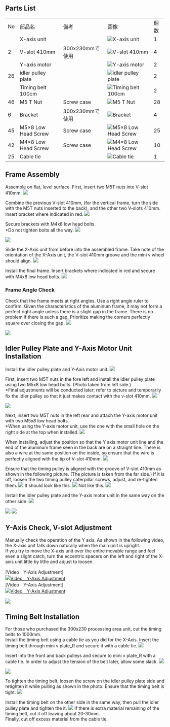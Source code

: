 ## Parts List
<table class="packing-list">
<tbody>
<tr>
<td>No</td>
<td>部品名</td>
<td>備考</td>
<td class="packing-img">画像</td>
<td>個数</td>
</tr>
<tr>
<td></td>
<td>X-axis unit</td>
<td></td>
<td><img src="./images/04/p4-1.jpg" alt="X-axis unit"></td>
<td>1</td>
</tr>
<tr>
<td>2</td>
<td>V-slot 410mm</td>
<td>300x230mmで使用</td>
<td><img src="./images/04/p4-2.jpg" alt="V-slot 410mm"></td>
<td>4</td>
</tr>
<tr>
<td></td>
<td>Y-axis motor</td>
<td></td>
<td><img src="./images/04/p4-3.jpg" alt="Y-axis motor"></td>
<td>2</td>
</tr>
<tr>
<td>26</td>
<td>idler pulley plate</td>
<td></td>
<td><img src="./images/04/p4-4.jpg" alt="idler pulley plate"></td>
<td>2</td>
</tr>
<tr>
<td></td>
<td>Timing belt 100cm</td>
<td></td>
<td><img src="./images/04/p4-5.jpg" alt="Timing belt 100cm"></td>
<td>2</td>
</tr>
<tr>
<td>46</td>
<td>M5 T Nut</td>
<td>Screw case</td>
<td><img src="./images/04/p4-6.jpg" alt="M5 T Nut"></td>
<td>28</td>
</tr>
<tr>
<td>6</td>
<td>Bracket</td>
<td>300x230mmで使用</td>
<td><img src="./images/04/p4-7.jpg" alt="Bracket"></td>
<td>4</td>
</tr>
<tr>
<td>45</td>
<td>M5×8 Low Head Screw</td>
<td>Screw case</td>
<td><img src="./images/04/p4-8.jpg" alt="M5×8 Low Head Screw"></td>
<td>25</td>
</tr>
<tr>
<td>42</td>
<td>M4×8 Low Head Screw</td>
<td>Screw case</td>
<td><img src="./images/04/p4-9.jpg" alt="M4×8 Low Head Screw"></td>
<td>10</td>
</tr>
<tr>
<td>25</td>
<td>Cable tie</td>
<td></td>
<td><img src="./images/04/p4-10.jpg" alt="Cable tie"></td>
<td>1</td>
</tr>
</tbody>
</table>

## Frame Assembly
Assemble on flat, level surface.
First, insert two M5T nuts into V-slot 410mm.
<img src="./images/04/mini-300mm_04_01.jpg">

Combine the previous V-slot 410mm, (for the vertical frame, turn the side with the M5T nuts inserted to the back), and the other two V-slots 410mm. Insert bracket where indicated in red.
<img src="./images/04/mini-300mm_04_02.jpg">

Secure brackets with M4x8 low head bolts.  
*Do not tighten bolts all the way.
<img src="./images/04/mini-300mm_04_03.jpg">

<img src="./images/04/mini-300mm_04_04.jpg">

Slide the X-Axis unit from before into the assembled frame. Take note of the orientation of the X-Axis unit, the V-slot 410mm groove and the mini v wheel should align.
<img src="./images/04/mini-300mm_04_05.jpg">

Install the final frame. Insert brackets where indicated in red and secure with M4x8 low head bolts.
<img src="./images/04/mini-300mm_04_06.jpg">

### Frame Angle Check
Check that the frame meets at right angles. Use a right angle ruler to confirm. Given the characteristics of the aluminum frame, it may not form a perfect right angle unless there is a slight gap in the frame. There is no problem if there is such a gap. Prioritize making the corners perfectly square over closing the gap.
<img src="./images/04/mini-300mm_04_27.jpg">

<img src="./images/04/mini-300mm_04_28.jpg">

## Idler Pulley Plate and Y-Axis Motor Unit Installation
Install the idler pulley plate and Y-Axis motor unit.
<img src="./images/04/mini-300mm_04_07.jpg">

First, insert two M5T nuts in the fore left and install the idler pulley plate using two M5x8 low head bolts. (Photo taken from left side.)  
*Final adjustments will be conducted later; refer to picture and temporarily fix the idler pulley so that it just makes contact with the v-slot 410mm.
<img src="./images/04/mini-300mm_04_08.jpg">

<img src="./images/04/mini-300mm_04_09.jpg">

Next, insert two M5T nuts in the left rear and attach the Y-axis motor unit with two M5x8 low head bolts.  
*When using the Y-axis motor unit, use the one with the small hole on the right side at the top when installed.
<img src="./images/04/mini-300mm_04_10.jpg">

When installing, adjust the position so that the Y axis motor unit line and the end of the aluminum frame seen in the back are on a straight line. There is also a wire at the same position on the inside, so ensure that the wire is perfectly aligned with the tip of V-slot 410mm.
<img src="./images/04/mini-300mm_04_11.jpg">

Ensure that the timing pulley is aligned with the groove of V-slot 410mm as shown in the following picture. (The picture is taken from the far side.) If it is off, loosen the two timing pulley caterpillar screws, adjust, and re-tighten them.
<img src="./images/04/mini-300mm_04_12.jpg">
It should look like this.
<img src="./images/04/mini-300mm_04_13.jpg">
Not like this.
<img src="./images/04/mini-300mm_04_14.jpg">

Install the idler pulley plate and the Y-axis motor unit in the same way on the other side.
<img src="./images/04/mini-300mm_04_15.jpg">

<img src="./images/04/mini-300mm_04_16.jpg">

<img src="./images/04/mini-300mm_04_17.jpg">

## Y-Axis Check, V-slot Adjustment
Manually check the operation of the Y axis. As shown in the following video, the X-axis unit falls down naturally when the main unit is upright.  
If you try to move the X-axis unit over the entire movable range and feel even a slight catch, turn the eccentric spacers on the left and right of the X-axis unit little by little and adjust to loosen.

[Video　Y-Axis Adjustment]  
[![Video　Y-Axis Adjustment](http://img.youtube.com/vi/RGGYh4Ocqyo/0.jpg)](http://www.youtube.com/watch?v=RGGYh4Ocqyo)  
[Video　Y-Axis Adjustment]  
[![Video　Y-Axis Adjustment](http://img.youtube.com/vi/BsWwEVtgDBo/0.jpg)](http://www.youtube.com/watch?v=BsWwEVtgDBo)  

<img src="./images/04/mini-300mm_04_29.jpg">

## Timing Belt Installation
For those who purchased the 300x230 processing area unit, cut the timing belts to 1000mm.  
Install the timing belt using a cable tie as you did for the X-Axis. Insert the timing belt through mini v plate_R and secure it with a cable tie.
<img src="./images/04/mini-300mm_04_20.jpg">

Insert into the front and back pulleys and secure to mini v plate_R with a cable tie. In order to adjust the tension of the belt later, allow some slack.
<img src="./images/04/mini-300mm_04_21.jpg">

<img src="./images/04/mini-300mm_04_22.jpg">

To tighten the timing belt, loosen the screw on the idler pulley plate side and retighten it while pulling as shown in the photo. Ensure that the timing belt is tight.
<img src="./images/04/mini-300mm_04_23.jpg">

Install the timing belt on the other side in the same way, then pull the idler pulley plate and tighten the it.
<img src="./images/04/mini-300mm_04_26.jpg">
If there is extra material remaining of the timing belt, cut it off leaving about 20-30mm.  
Finally, cut off excess material from the cable tie.
